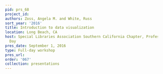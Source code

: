 ```yaml
---
pid: prs_68
project_id: 
authors: Zoss, Angela M. and White, Russ
sort_year: '2016'
title: Introduction to data visualization
location: Long Beach, CA
host: Special Libraries Association Southern California Chapter, Professional Development
  Day
pres_date: September 1, 2016
type: Full-day workshop
pres_url: 
order: '067'
collection: presentations
---
```

